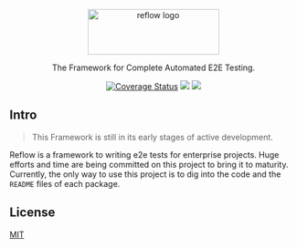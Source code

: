 <p align="center">
  <a href="#">
    <img alt="reflow logo" src="https://github.com/Bamieh/reflow/raw/reflow-3/reflow.png" width="230" height="80" />
  </a>
</p>

<p align="center">
  The Framework for Complete Automated E2E Testing.
</p>

<p align="center">
    <a href="https://codecov.io/gh/Bamieh/reflow"><img alt="Coverage Status" src="https://codecov.io/gh/Bamieh/reflow/branch/master/graph/badge.svg?maxAge=43200"></a>
    <a href="https://codeclimate.com/github/Bamieh/reflow/maintainability"><img src="https://api.codeclimate.com/v1/badges/28111714f1d4d3e08279/maintainability" /></a>
    <a href="https://codeclimate.com/github/Bamieh/reflow/test_coverage"><img src="https://api.codeclimate.com/v1/badges/28111714f1d4d3e08279/test_coverage" /></a>
</p>

## Intro

> This Framework is still in its early stages of active development.

Reflow is a framework to writing e2e tests for enterprise projects. Huge efforts and time are being committed on this project to bring it to maturity. Currently, the only way to use this project is to dig into the code and the `README` files of each package.

## License

[MIT](LICENSE)
